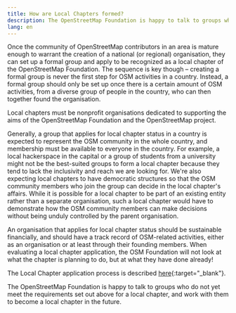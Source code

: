 ```yaml
---
title: How are Local Chapters formed?
description: The OpenStreetMap Foundation is happy to talk to groups who are going to apply and work with them to become a local chapter
lang: en
---
```


Once the community of OpenStreetMap contributors in an area is mature enough to warrant the creation of a national (or regional) organisation, they can set up a formal group and apply to be recognized as a local chapter of the OpenStreetMap Foundation. The sequence is key though – creating a formal group is never the first step for OSM activities in a country.  Instead, a formal group should only be set up once there is a certain amount of OSM activities, from a diverse group of people in the country, who can then together found the organisation.

Local chapters must be nonprofit organisations dedicated to supporting the aims of the OpenStreetMap Foundation and the OpenStreetMap project.

Generally, a group that applies for local chapter status in a country is expected to represent the OSM community in the whole country, and membership must be available to everyone in the country. For example, a local hackerspace in the capital or a group of students from a university might not be the best-suited groups to form a local chapter because they tend to lack the inclusivity and reach we are looking for.  We're also expecting local chapters to have democratic structures so that the OSM community members who join the group can decide in the local chapter's affairs. While it is possible for a local chapter to be part of an existing entity rather than a separate organisation, such a local chapter would have to demonstrate how the OSM community members can make decisions without being unduly controlled by the parent organisation.

An organisation that applies for local chapter status should be sustainable financially, and should have a track record of OSM-related activities, either as an organisation or at least through their founding members. When evaluating a local chapter application, the OSM Foundation will not look at what the chapter is planning to do, but at what they have done already!

The Local Chapter application process is described [here](https://wiki.osmfoundation.org/wiki/Local_Chapters){:target="_blank"}.

The OpenStreetMap Foundation is happy to talk to groups who do not yet meet the requirements set out above for a local chapter, and work with them to become a local chapter in the future.
